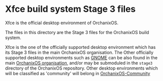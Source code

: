 # Xfce build system Stage 3 files
Xfce is the official desktop environment of OrchanixOS.

The files in this directory are the Stage 3 files for the OrchanixOS build system.

Xfce is the one of the officially supported desktop environment which has its Stage 3 files in the main OrchanixOS organisation. The Other officially supported desktop environments such as [GNOME](https://github.com/OrchanixOS/Orchanix-GNOME) can be also found in the main [OrchanixOS organisation](https://github.com/OrchanixOS), and/or may be submoduled in the `stage3` directory of the OrchanixOS repository. Other desktop environments which will be classified as 'community' will belong in [OrchanixOS-Community](https://github.com/OrchanixOS-Community/)